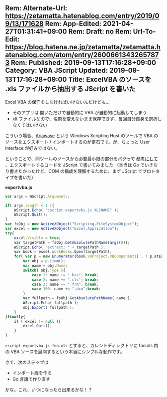 Rem: Alternate-Url: https://zetamatta.hatenablog.com/entry/2019/09/13/171628
Rem: App-Edited: 2021-04-27T01:31:41+09:00
Rem: Draft: no
Rem: Url-To-Edit: https://blog.hatena.ne.jp/zetamatta/zetamatta.hatenablog.com/atom/entry/26006613432657873
Rem: Published: 2019-09-13T17:16:28+09:00
Category: VBA JScript
Updated: 2019-09-13T17:16:28+09:00
Title: ExcelVBA のソースを .xls ファイルから抽出する JScript を書いた
---
Excel VBA の保守をしなければいけないんだけども…

* そのアプリは 開いただけで自動的に VBA が自動的に起動してしまう
* xlt ファイルなので、名前を変えないまま保存できず、毎回自分自身を選択しなくてはいけない

こういう場合、[Ariawase](https://github.com/vbaidiot/ariawase) という Windows Scripting Host のツールで VBA のソースをエクスポート / インポートするのが定石です。が、ちょっと User Interface が好みではない。

ということで、同ツールのソースから必要最小限の部分を<del>パクって</del> <ins>参考にして</ins> 、エクスポートするコードを JScript で書いてみました
（本当は Go でいきなり書きたかったけど、COM の構成を理解するために、まず JScript でプロトタイプを書いた）

**exportvba.js**

```javascript
var args = WScript.Arguments;

if( args.length < 1 ){
    WScript.Echo( "cscript exportvbs.js XLSNAME" );
    WScript.Quit();
}
var fsObj = new ActiveXObject("Scripting.FileSystemObject");
var excel = new ActiveXObject("Excel.Application");
try{
    excel.Visible = true;
    var targetPath = fsObj.GetAbsolutePathName(args(0));
    WScript.Echo( "extract: " + targetPath );
    var book = excel.WorkBooks.Open(targetPath);
    for( var p = new Enumerator(book.VBProject.VBComponents) ; ! p.atEnd() ; p.moveNext() ){
        var obj = p.item();
        var name = obj.Name;
        switch( obj.Type ){
            case 1: name += ".bas"; break;
            case 2: name += ".cls"; break;
            case 3: name += ".frm"; break;
            case 100: name += ".dcm";break;
        }
        var fullpath = fsObj.GetAbsolutePathName( name );
        WScript.Echo( fullpath );
        obj.Export( fullpath );
    }
}finally{
    if ( excel != null ){
        excel.Quit();
    }
}
```

`cscript exportvba.js foo.xls` とすると、カレントディレクトリに foo.xls 内の VBA ソースを展開するという本当にシンプルな動作です。

さて、次のステップは

* インポート版を作る
* Go 言語で作り直す

かな。これ、いつになったら出来るかな！？